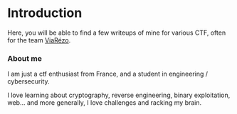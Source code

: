 # Introduction

Here, you will be able to find a few writeups of mine for various CTF, often for the team [ViaRézo](https://ctftime.org/team/73594).

### About me

I am just a ctf enthusiast from France, and a student in engineering / cybersecurity.

I love learning about cryptography, reverse engineering, binary exploitation, web... and more generally, I love challenges and racking my brain.
